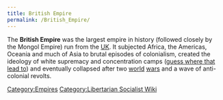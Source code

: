 ```yaml
---
title: British Empire
permalink: /British_Empire/
---
```


The **British Empire** was the largest empire in history (followed
closely by the Mongol Empire) run from the
[UK](United_Kingdom "wikilink"). It subjected Africa, the Americas,
Oceania and much of Asia to brutal episodes of colonialism, created the
ideology of white supremacy and concentration camps ([guess where that
lead to](Nazism "wikilink")) and eventually collapsed after two
[world](World_War_I "wikilink") [wars](World_War_II "wikilink") and a
wave of anti-colonial revolts.

[Category:Empires](Category:Empires "wikilink") [Category:Libertarian
Socialist Wiki](Category:Libertarian_Socialist_Wiki "wikilink")